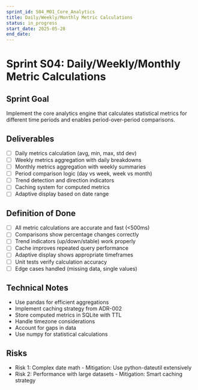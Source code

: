 ```yaml
---
sprint_id: S04_M01_Core_Analytics
title: Daily/Weekly/Monthly Metric Calculations
status: in_progress
start_date: 2025-05-28
end_date:
---
```


# Sprint S04: Daily/Weekly/Monthly Metric Calculations

## Sprint Goal
Implement the core analytics engine that calculates statistical metrics for different time periods and enables period-over-period comparisons.

## Deliverables
- [ ] Daily metrics calculation (avg, min, max, std dev)
- [ ] Weekly metrics aggregation with daily breakdowns
- [ ] Monthly metrics aggregation with weekly summaries
- [ ] Period comparison logic (day vs week, week vs month)
- [ ] Trend detection and direction indicators
- [ ] Caching system for computed metrics
- [ ] Adaptive display based on date range

## Definition of Done
- [ ] All metric calculations are accurate and fast (<500ms)
- [ ] Comparisons show percentage changes correctly
- [ ] Trend indicators (up/down/stable) work properly
- [ ] Cache improves repeated query performance
- [ ] Adaptive display shows appropriate timeframes
- [ ] Unit tests verify calculation accuracy
- [ ] Edge cases handled (missing data, single values)

## Technical Notes
- Use pandas for efficient aggregations
- Implement caching strategy from ADR-002
- Store computed metrics in SQLite with TTL
- Handle timezone considerations
- Account for gaps in data
- Use numpy for statistical calculations

## Risks
- Risk 1: Complex date math - Mitigation: Use python-dateutil extensively
- Risk 2: Performance with large datasets - Mitigation: Smart caching strategy